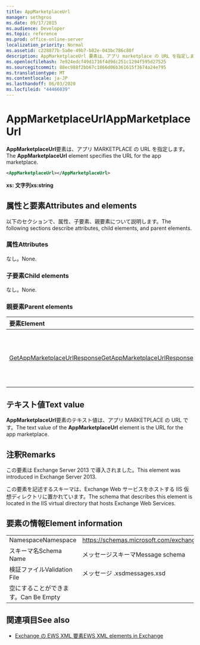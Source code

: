 ```yaml
---
title: AppMarketplaceUrl
manager: sethgros
ms.date: 09/17/2015
ms.audience: Developer
ms.topic: reference
ms.prod: office-online-server
localization_priority: Normal
ms.assetid: c228877b-5a0e-49b7-b82e-043bc786c80f
description: AppMarketplaceUrl 要素は、アプリ marketplace の URL を指定します。
ms.openlocfilehash: 7e924edcf49d1716f4d9dc251c1294f595d27525
ms.sourcegitcommit: 88ec988f2bb67c1866d06b361615f3674a24e795
ms.translationtype: MT
ms.contentlocale: ja-JP
ms.lasthandoff: 06/03/2020
ms.locfileid: "44466039"
---
```

# <a name="appmarketplaceurl"></a><span data-ttu-id="3c598-103">AppMarketplaceUrl</span><span class="sxs-lookup"><span data-stu-id="3c598-103">AppMarketplaceUrl</span></span>

<span data-ttu-id="3c598-104">**AppMarketplaceUrl**要素は、アプリ MARKETPLACE の URL を指定します。</span><span class="sxs-lookup"><span data-stu-id="3c598-104">The **AppMarketplaceUrl** element specifies the URL for the app marketplace.</span></span> 
  
```XML
<AppMarketplaceUrl></AppMarketplaceUrl>
```

 <span data-ttu-id="3c598-105">**xs: 文字列**</span><span class="sxs-lookup"><span data-stu-id="3c598-105">**xs:string**</span></span>
## <a name="attributes-and-elements"></a><span data-ttu-id="3c598-106">属性と要素</span><span class="sxs-lookup"><span data-stu-id="3c598-106">Attributes and elements</span></span>

<span data-ttu-id="3c598-107">以下のセクションで、属性、子要素、親要素について説明します。</span><span class="sxs-lookup"><span data-stu-id="3c598-107">The following sections describe attributes, child elements, and parent elements.</span></span>
  
### <a name="attributes"></a><span data-ttu-id="3c598-108">属性</span><span class="sxs-lookup"><span data-stu-id="3c598-108">Attributes</span></span>

<span data-ttu-id="3c598-109">なし。</span><span class="sxs-lookup"><span data-stu-id="3c598-109">None.</span></span>
  
### <a name="child-elements"></a><span data-ttu-id="3c598-110">子要素</span><span class="sxs-lookup"><span data-stu-id="3c598-110">Child elements</span></span>

<span data-ttu-id="3c598-111">なし。</span><span class="sxs-lookup"><span data-stu-id="3c598-111">None.</span></span>
  
### <a name="parent-elements"></a><span data-ttu-id="3c598-112">親要素</span><span class="sxs-lookup"><span data-stu-id="3c598-112">Parent elements</span></span>

|<span data-ttu-id="3c598-113">**要素**</span><span class="sxs-lookup"><span data-stu-id="3c598-113">**Element**</span></span>|<span data-ttu-id="3c598-114">**説明**</span><span class="sxs-lookup"><span data-stu-id="3c598-114">**Description**</span></span>|
|:-----|:-----|
|[<span data-ttu-id="3c598-115">GetAppMarketplaceUrlResponse</span><span class="sxs-lookup"><span data-stu-id="3c598-115">GetAppMarketplaceUrlResponse</span></span>](getappmarketplaceurlresponse.md) <br/> |<span data-ttu-id="3c598-116">**GetAppMarketplaceUrl**要求の応答メッセージを指定します。</span><span class="sxs-lookup"><span data-stu-id="3c598-116">Specifies the response message for a **GetAppMarketplaceUrl** request.</span></span>  <br/> |
   
## <a name="text-value"></a><span data-ttu-id="3c598-117">テキスト値</span><span class="sxs-lookup"><span data-stu-id="3c598-117">Text value</span></span>

<span data-ttu-id="3c598-118">**AppMarketplaceUrl**要素のテキスト値は、アプリ MARKETPLACE の URL です。</span><span class="sxs-lookup"><span data-stu-id="3c598-118">The text value of the **AppMarketplaceUrl** element is the URL for the app marketplace.</span></span> 
  
## <a name="remarks"></a><span data-ttu-id="3c598-119">注釈</span><span class="sxs-lookup"><span data-stu-id="3c598-119">Remarks</span></span>

<span data-ttu-id="3c598-120">この要素は Exchange Server 2013 で導入されました。</span><span class="sxs-lookup"><span data-stu-id="3c598-120">This element was introduced in Exchange Server 2013.</span></span>
  
<span data-ttu-id="3c598-121">この要素を記述するスキーマは、Exchange Web サービスをホストする IIS 仮想ディレクトリに置かれています。</span><span class="sxs-lookup"><span data-stu-id="3c598-121">The schema that describes this element is located in the IIS virtual directory that hosts Exchange Web Services.</span></span>
  
## <a name="element-information"></a><span data-ttu-id="3c598-122">要素の情報</span><span class="sxs-lookup"><span data-stu-id="3c598-122">Element information</span></span>

|||
|:-----|:-----|
|<span data-ttu-id="3c598-123">Namespace</span><span class="sxs-lookup"><span data-stu-id="3c598-123">Namespace</span></span>  <br/> |https://schemas.microsoft.com/exchange/services/2006/messages  <br/> |
|<span data-ttu-id="3c598-124">スキーマ名</span><span class="sxs-lookup"><span data-stu-id="3c598-124">Schema Name</span></span>  <br/> |<span data-ttu-id="3c598-125">メッセージスキーマ</span><span class="sxs-lookup"><span data-stu-id="3c598-125">Message schema</span></span>  <br/> |
|<span data-ttu-id="3c598-126">検証ファイル</span><span class="sxs-lookup"><span data-stu-id="3c598-126">Validation File</span></span>  <br/> |<span data-ttu-id="3c598-127">メッセージ .xsd</span><span class="sxs-lookup"><span data-stu-id="3c598-127">messages.xsd</span></span>  <br/> |
|<span data-ttu-id="3c598-128">空にすることができます。</span><span class="sxs-lookup"><span data-stu-id="3c598-128">Can Be Empty</span></span>  <br/> ||
   
## <a name="see-also"></a><span data-ttu-id="3c598-129">関連項目</span><span class="sxs-lookup"><span data-stu-id="3c598-129">See also</span></span>

- [<span data-ttu-id="3c598-130">Exchange の EWS XML 要素</span><span class="sxs-lookup"><span data-stu-id="3c598-130">EWS XML elements in Exchange</span></span>](ews-xml-elements-in-exchange.md)

